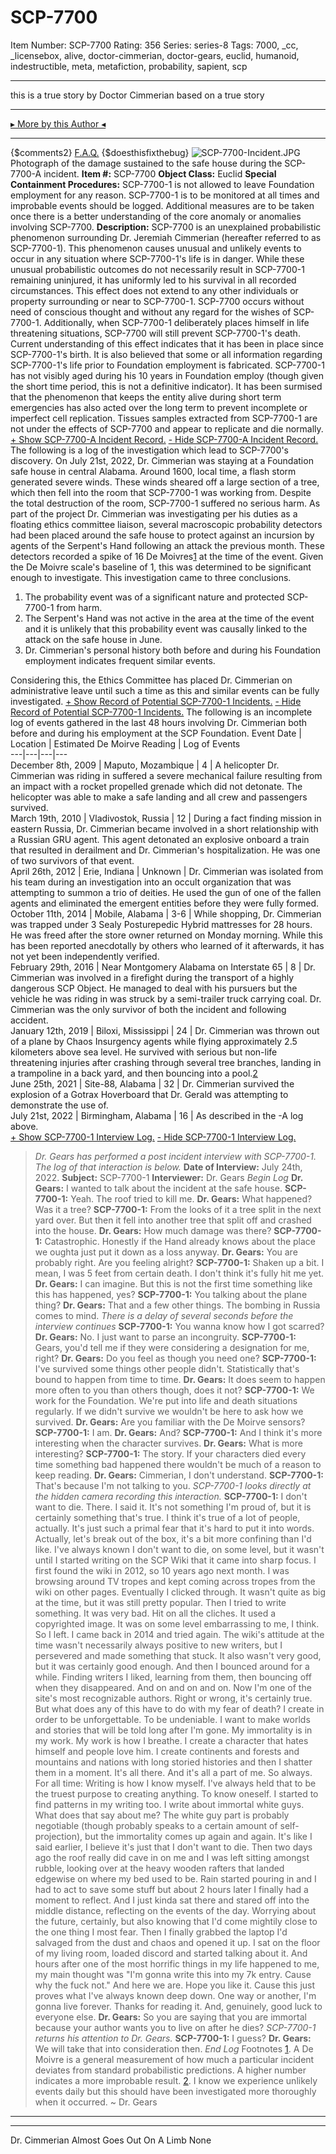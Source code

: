 # SCP-7700
Item Number: SCP-7700
Rating: 356
Series: series-8
Tags: 7000, _cc, _licensebox, alive, doctor-cimmerian, doctor-gears, euclid, humanoid, indestructible, meta, metafiction, probability, sapient, scp

---

this is a true story
by Doctor Cimmerian
based on a true story
* * *
[▸ More by this Author ◂](http://www.scp-wiki.net/dr-cimmerian-s-personnel-file)
* * *
{$comments2}
[F.A.Q.](https://scp-wiki.wikidot.com/component:info-ayers)
{$doesthisfixthebug}
![SCP-7700-Incident.JPG](https://scp-wiki.wdfiles.com/local--files/scp-7700/SCP-7700-Incident.JPG)
Photograph of the damage sustained to the safe house during the SCP-7700-A incident.
**Item #:** SCP-7700
**Object Class:** Euclid
**Special Containment Procedures:** SCP-7700-1 is not allowed to leave Foundation employment for any reason. SCP-7700-1 is to be monitored at all times and improbable events should be logged.
Additional measures are to be taken once there is a better understanding of the core anomaly or anomalies involving SCP-7700.
**Description:** SCP-7700 is an unexplained probabilistic phenomenon surrounding Dr. Jeremiah Cimmerian (hereafter referred to as SCP-7700-1). This phenomenon causes unusual and unlikely events to occur in any situation where SCP-7700-1's life is in danger.
While these unusual probabilistic outcomes do not necessarily result in SCP-7700-1 remaining uninjured, it has uniformly led to his survival in all recorded circumstances. This effect does not extend to any other individuals or property surrounding or near to SCP-7700-1.
SCP-7700 occurs without need of conscious thought and without any regard for the wishes of SCP-7700-1. Additionally, when SCP-7700-1 deliberately places himself in life threatening situations, SCP-7700 will still prevent SCP-7700-1's death. Current understanding of this effect indicates that it has been in place since SCP-7700-1's birth. It is also believed that some or all information regarding SCP-7700-1's life prior to Foundation employment is fabricated.
SCP-7700-1 has not visibly aged during his 10 years in Foundation employ (though given the short time period, this is not a definitive indicator). It has been surmised that the phenomenon that keeps the entity alive during short term emergencies has also acted over the long term to prevent incomplete or imperfect cell replication. Tissues samples extracted from SCP-7700-1 are not under the effects of SCP-7700 and appear to replicate and die normally.
[\+ Show SCP-7700-A Incident Record.](javascript:;)
[\- Hide SCP-7700-A Incident Record.](javascript:;)
The following is a log of the investigation which lead to SCP-7700's discovery.
On July 21st, 2022, Dr. Cimmerian was staying at a Foundation safe house in central Alabama. Around 1600, local time, a flash storm generated severe winds. These winds sheared off a large section of a tree, which then fell into the room that SCP-7700-1 was working from. Despite the total destruction of the room, SCP-7700-1 suffered no serious harm.
As part of the project Dr. Cimmerian was investigating per his duties as a floating ethics committee liaison, several macroscopic probability detectors had been placed around the safe house to protect against an incursion by agents of the Serpent's Hand following an attack the previous month. These detectors recorded a spike of 16 De Moivres[1](javascript:;) at the time of the event. Given the De Moivre scale's baseline of 1, this was determined to be significant enough to investigate.
This investigation came to three conclusions.
  1. The probability event was of a significant nature and protected SCP-7700-1 from harm.
  2. The Serpent's Hand was not active in the area at the time of the event and it is unlikely that this probability event was causally linked to the attack on the safe house in June.
  3. Dr. Cimmerian's personal history both before and during his Foundation employment indicates frequent similar events.

Considering this, the Ethics Committee has placed Dr. Cimmerian on administrative leave until such a time as this and similar events can be fully investigated.
[\+ Show Record of Potential SCP-7700-1 Incidents.](javascript:;)
[\- Hide Record of Potential SCP-7700-1 Incidents.](javascript:;)
The following is an incomplete log of events gathered in the last 48 hours involving Dr. Cimmerian both before and during his employment at the SCP Foundation.
Event Date | Location | Estimated De Moirve Reading | Log of Events  
---|---|---|---  
December 8th, 2009 | Maputo, Mozambique | 4 | A helicopter Dr. Cimmerian was riding in suffered a severe mechanical failure resulting from an impact with a rocket propelled grenade which did not detonate. The helicopter was able to make a safe landing and all crew and passengers survived.  
March 19th, 2010 | Vladivostok, Russia | 12 | During a fact finding mission in eastern Russia, Dr. Cimmerian became involved in a short relationship with a Russian GRU agent. This agent detonated an explosive onboard a train that resulted in derailment and Dr. Cimmerian's hospitalization. He was one of two survivors of that event.  
April 26th, 2012 | Erie, Indiana | Unknown | Dr. Cimmerian was isolated from his team during an investigation into an occult organization that was attempting to summon a trio of deities. He used the gun of one of the fallen agents and eliminated the emergent entities before they were fully formed.  
October 11th, 2014 | Mobile, Alabama | 3-6 | While shopping, Dr. Cimmerian was trapped under 3 Sealy Posturepedic Hybrid mattresses for 28 hours. He was freed after the store owner returned on Monday morning. While this has been reported anecdotally by others who learned of it afterwards, it has not yet been independently verified.  
February 29th, 2016 | Near Montgomery Alabama on Interstate 65 | 8 | Dr. Cimmerian was involved in a firefight during the transport of a highly dangerous SCP Object. He managed to deal with his pursuers but the vehicle he was riding in was struck by a semi-trailer truck carrying coal. Dr. Cimmerian was the only survivor of both the incident and following accident.  
January 12th, 2019 | Biloxi, Mississippi | 24 | Dr. Cimmerian was thrown out of a plane by Chaos Insurgency agents while flying approximately 2.5 kilometers above sea level. He survived with serious but non-life threatening injuries after crashing through several tree branches, landing in a trampoline in a back yard, and then bouncing into a pool.[2](javascript:;)  
June 25th, 2021 | Site-88, Alabama | 32 | Dr. Cimmerian survived the explosion of a Gotrax Hoverboard that Dr. Gerald was attempting to demonstrate the use of.  
July 21st, 2022 | Birmingham, Alabama | 16 | As described in the -A log above.  
[\+ Show SCP-7700-1 Interview Log.](javascript:;)
[\- Hide SCP-7700-1 Interview Log.](javascript:;)
> _Dr. Gears has performed a post incident interview with SCP-7700-1. The log of that interaction is below._
> **Date of Interview:** July 24th, 2022.
> **Subject:** SCP-7700-1
> **Interviewer:** Dr. Gears
> _Begin Log_
> **Dr. Gears:** I wanted to talk about the incident at the safe house.
> **SCP-7700-1:** Yeah. The roof tried to kill me.
> **Dr. Gears:** What happened? Was it a tree?
> **SCP-7700-1:** From the looks of it a tree split in the next yard over. But then it fell into another tree that split off and crashed into the house.
> **Dr. Gears:** How much damage was there?
> **SCP-7700-1:** Catastrophic. Honestly if the Hand already knows about the place we oughta just put it down as a loss anyway.
> **Dr. Gears:** You are probably right. Are you feeling alright?
> **SCP-7700-1:** Shaken up a bit. I mean, I was 5 feet from certain death. I don't think it's fully hit me yet.
> **Dr. Gears:** I can imagine. But this is not the first time something like this has happened, yes?
> **SCP-7700-1:** You talking about the plane thing?
> **Dr. Gears:** That and a few other things. The bombing in Russia comes to mind.
> _There is a delay of several seconds before the interview continues_
> **SCP-7700-1:** You wanna know how I got scarred?
> **Dr. Gears:** No. I just want to parse an incongruity.
> **SCP-7700-1:** Gears, you'd tell me if they were considering a designation for me, right?
> **Dr. Gears:** Do you feel as though you need one?
> **SCP-7700-1:** I've survived some things other people didn't. Statistically that's bound to happen from time to time.
> **Dr. Gears:** It does seem to happen more often to you than others though, does it not?
> **SCP-7700-1:** We work for the Foundation. We're put into life and death situations regularly. If we didn't survive we wouldn't be here to ask how we survived.
> **Dr. Gears:** Are you familiar with the De Moirve sensors?
> **SCP-7700-1:** I am.
> **Dr. Gears:** And?
> **SCP-7700-1:** And I think it's more interesting when the character survives.
> **Dr. Gears:** What is more interesting?
> **SCP-7700-1:** The story. If your characters died every time something bad happened there wouldn't be much of a reason to keep reading.
> **Dr. Gears:** Cimmerian, I don't understand.
> **SCP-7700-1:** That's because I'm not talking to you.
> _SCP-7700-1 looks directly at the hidden camera recording this interaction._
> **SCP-7700-1:** I don't want to die. There. I said it. It's not something I'm proud of, but it is certainly something that's true. I think it's true of a lot of people, actually. It's just such a primal fear that it's hard to put it into words.
> Actually, let's break out of the box, it's a bit more confining than I'd like.
I've always known I don't want to die, on some level, but it wasn't until I started writing on the SCP Wiki that it came into sharp focus. I first found the wiki in 2012, so 10 years ago next month. I was browsing around TV tropes and kept coming across tropes from the wiki on other pages. Eventually I clicked through. It wasn't quite as big at the time, but it was still pretty popular.
Then I tried to write something. It was very bad. Hit on all the cliches. It used a copyrighted image. It was on some level embarrassing to me, I think. So I left. I came back in 2014 and tried again. The wiki's attitude at the time wasn't necessarily always positive to new writers, but I persevered and made something that stuck. It also wasn't very good, but it was certainly good enough.
And then I bounced around for a while. Finding writers I liked, learning from them, then bouncing off when they disappeared. And on and on and on. Now I'm one of the site's most recognizable authors. Right or wrong, it's certainly true.
But what does any of this have to do with my fear of death?
I create in order to be unforgettable. To be undeniable. I want to make worlds and stories that will be told long after I'm gone.
My immortality is in my work. My work is how I breathe. I create a character that hates himself and people love him. I create continents and forests and mountains and nations with long storied histories and then I shatter them in a moment. It's all there. And it's all a part of me.
So always. For all time: Writing is how I know myself.
I've always held that to be the truest purpose to creating anything. To know oneself.
I started to find patterns in my writing too. I write about immortal white guys. What does that say about me? The white guy part is probably negotiable (though probably speaks to a certain amount of self-projection), but the immortality comes up again and again. It's like I said earlier, I believe it's just that I don't want to die.
Then two days ago the roof really did cave in on me and I was left sitting amongst rubble, looking over at the heavy wooden rafters that landed edgewise on where my bed used to be. Rain started pouring in and I had to act to save some stuff but about 2 hours later I finally had a moment to reflect.
And I just kinda sat there and stared off into the middle distance, reflecting on the events of the day. Worrying about the future, certainly, but also knowing that I'd come mightily close to the one thing I most fear.
Then I finally grabbed the laptop I'd salvaged from the dust and chaos and opened it up. I sat on the floor of my living room, loaded discord and started talking about it. And hours after one of the most horrific things in my life happened to me, my main thought was "I'm gonna write this into my 7k entry. Cause why the fuck not."
And here we are. Hope you like it. Cause this just proves what I've always known deep down.
One way or another, I'm gonna live forever.
Thanks for reading it. And, genuinely, good luck to everyone else.
> **Dr. Gears:** So you are saying that you are immortal because your author wants you to live on after he dies?
> _SCP-7700-1 returns his attention to Dr. Gears._
> **SCP-7700-1:** I guess?
> **Dr. Gears:** We will take that into consideration then.
> _End Log_
Footnotes
[1](javascript:;). A De Moivre is a general measurement of how much a particular incident deviates from standard probabilistic predictions. A higher number indicates a more improbable result.
[2](javascript:;). I know we experience unlikely events daily but this should have been investigated more thoroughly when it occurred. ~ Dr. Gears
* * *
* * *
Dr. Cimmerian Almost Goes Out On A Limb
None